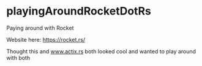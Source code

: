 # playingAroundRocketDotRs
Paying around with Rocket

Website here: https://rocket.rs/

Thought this and www.actix.rs both looked cool and wanted to play around with both
